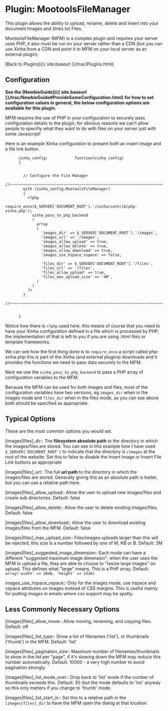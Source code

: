 # Plugin: MootoolsFileManager

This plugin allows the ability to upload, rename, delete and insert into your document Images and (links to) Files.

MootoolsFileManager (MFM) is a complex plugin and requires your server uses PHP, it also must be run on your server rather than a CDN (but you can use Xinha from a CDN and point it to MFM on your local server as an external plugin).

[Back to Plugins]({{ site.baseurl }}/trac/Plugins.html)

## Configuration

**See the [NewbieGuide]({{ site.baseurl }}/trac/NewbieGuide#ProvideSomeConfiguration.html) for how to set configuration values in general, the below configuration options are available for this plugin.**

MFM requires the use of PHP in your configuration to securely pass configuration details to the plugin, for obvious reasons we can't allow people to specifiy what they want to do with files on your server just with some Javascript!

Here is an example Xinha configuration to present both an insert image and a file link button.


```
      xinha_config:            function(xinha_config) 
      {   

     
        // Configure the File Manager
        //~~~~~~~~~~~~~~~~~~~~~~~~~~~~~~~~~~~~~~~~~~~~~~~~~~~~~~~~~~~~~~~~~~~~~~~~~
        with (xinha_config.MootoolsFileManager)
        { 
          <?php 
            require_once($_SERVER['DOCUMENT_ROOT'].'/xinha/contrib/php-xinha.php');
            xinha_pass_to_php_backend
            (       
              array
              (
                'images_dir' => $_SERVER['DOCUMENT_ROOT'].'/images',
                'images_url' => '/images',
                'images_allow_upload' => true,
                'images_allow_delete' => true,
                'images_allow_download' => true,
                'images_use_hspace_vspace' => false,
                
                'files_dir' => $_SERVER['DOCUMENT_ROOT'].'/files',
                'files_url' => '/files',
                'files_allow_upload' => true,
                'files_max_upload_size' => '4M',
              )
            )
          ?>
        }
        //~~~~~~~~~~~~~~~~~~~~~~~~~~~~~~~~~~~~~~~~~~~~~~~~~~~~~~~~~~~~~~~~~~~~~~~~~


      }
```


Notice how there is `<?php` used here, this means of course that you need to have your Xinha configuration defined in a file which is processed by PHP, the implementation of that is left to you if you are using .html files or template frameworks.

We can see how the first thing done is to `require_once` a script called php-xinha.php this is part of the Xinha (and external plugins) downloads and it provides the functions we need to pass data securely to the MFM.

Next we use the `xinha_pass_to_php_backend` to pass a PHP array of configuration variables to the MFM.  

Because the MFM can be used for both images and files, most of the configuration variables have two versions, eg `images_dir` when in the images mode and `files_dir` when in the files mode, as you can see above both should be specified as appropriate.

## Typical Options

These are the most common options you would set.

  [images|files]_dir::
    The **filesystem absolute path** to the directory in which the images/files are stored.  You can see in this example how I have used `$_SERVER['DOCUMENT_ROOT']` to indicate that the directory is `/images` at the root of the website.  Set this to false to disable the Insert Image or Insert File Link buttons as appropriate

  [images|files]_url::
    The full **url path** to the directory in which the images/files are stored.  Generally giving this as an absolute path is better, but you can use a relative path here.

  [images|files]_allow_upload::
    Allow the user to upload new images/files and create sub directories.  Default: false

  [images|files]_allow_delete::
    Allow the user to delete existing images/files. Default: false

  [images|files]_allow_download::
    Allow the user to download existing images/files from the MFM. Default: false

  [images|files]_max_upload_size::
    Files/images uploads larger than this will be rejected,  this size is a number followed by one of M, KB or B. Default: 3M

  [images|files]_suggested_image_dimension::
    Each mode can have a different "suggested maximum image dimension", when the user uses the MFM to upload a file, they are able to choose to "resize large images" on upload.  This defines what "large" means.  This is a PHP array,  Default: `array('width' => 2048, 'height' => 1536)`

  images_use_hspace_vspace::
    Only for the images mode, use hspace and vspace attributes on images instead of CSS margins.  This is useful mainly for putting images in emails where css support may be spotty.

## Less Commonly Necessary Options

  [images|files]_allow_move::
    Allow moving, renaming, and copying files. Default: off

  [images|files]_list_type::
    Show a list of filenames ('list'), or thumbnails ('thumb') in the MFM.  Default: 'list'

  [images|files]_pagination_size::
    Maximum number of filenames/thumbnails to show in the list per "page", if it's slowing down the MFM may reduce this number automatically.  Default: 10000 - a very high number to avoid pagination strongly.

  [images|files]_list_mode_over::
    Drop back to 'list' mode if the number of thumbnails exceeds this.  Default: 30 (but the mode defaults to 'list' anyway so this only matters if you change to 'thumb' mode.

  [images|files]_list_start_in::
    Set this to a relative path in the `[images|files]_dir` to have the MFM open the dialog at that location.

  



